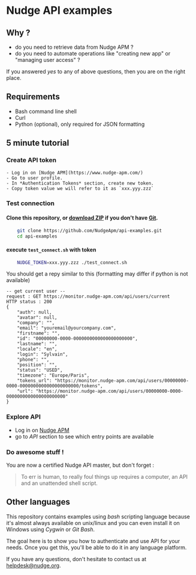# Nudge API examples

## Why ?

- do you need to retrieve data from Nudge APM ?
- do you need to automate operations like "creating new app" or "managing user access" ?

If you answered *yes* to any of above questions, then you are on the right place.

## Requirements

- Bash command line shell
- Curl
- Python (optional), only required for JSON formatting

## 5 minute tutorial

### Create API token

	- Log in on [Nudge APM](https://www.nudge-apm.com/)
	- Go to user profile.
	- In *Authentication Tokens* section, create new token.
	- Copy token value we will refer to it as `xxx.yyy.zzz`

### Test connection

#### Clone this repository, or [download ZIP](https://github.com/NudgeApm/api-examples/archive/master.zip) if you don't have [Git](https://git-scm.com/).
```bash
	git clone https://github.com/NudgeApm/api-examples.git
	cd api-examples
```

#### execute `test_connect.sh` with token
```bash
	NUDGE_TOKEN=xxx.yyy.zzz ./test_connect.sh
```

You should get a repy similar to this (formatting may differ if python is not available)
```
-- get current user --
request : GET https://monitor.nudge-apm.com/api/users/current
HTTP status : 200
{
	"auth": null,
	"avatar": null,
	"company": "",
	"email": "youremail@yourcompany.com",
	"firstname": "",
	"id": "00000000-0000-0000000000000000000000",
	"lastname": "",
	"locale": "en",
	"login": "Sylvain",
	"phone": "",
	"position": "",
	"status": "USED",
	"timezone": "Europe/Paris",
	"tokens_url": "https://monitor.nudge-apm.com/api/users/00000000-0000-0000000000000000000000/tokens",
	"url": "https://monitor.nudge-apm.com/api/users/00000000-0000-0000000000000000000000"
}

```

### Explore API

- Log in on [Nudge APM](https://www.nudge-apm.com/)
- go to *API* section to see which entry points are available

### Do awesome stuff !

You are now a certified Nudge API master, but don't forget :

> To err is human, to really foul things up requires a computer,
> an API and an unattended shell script.

## Other languages

This repository contains examples using *bash* scripting language because it's almost always available on unix/linux
and you can even install it on Windows using *Cygwin* or *Git Bash*.

The goal here is to show you how to authenticate and use API for your needs. Once you get this, you'll be able to
do it in any language platform.

If you have any questions, don't hesitate to contact us at helpdesk@nudge.org.
